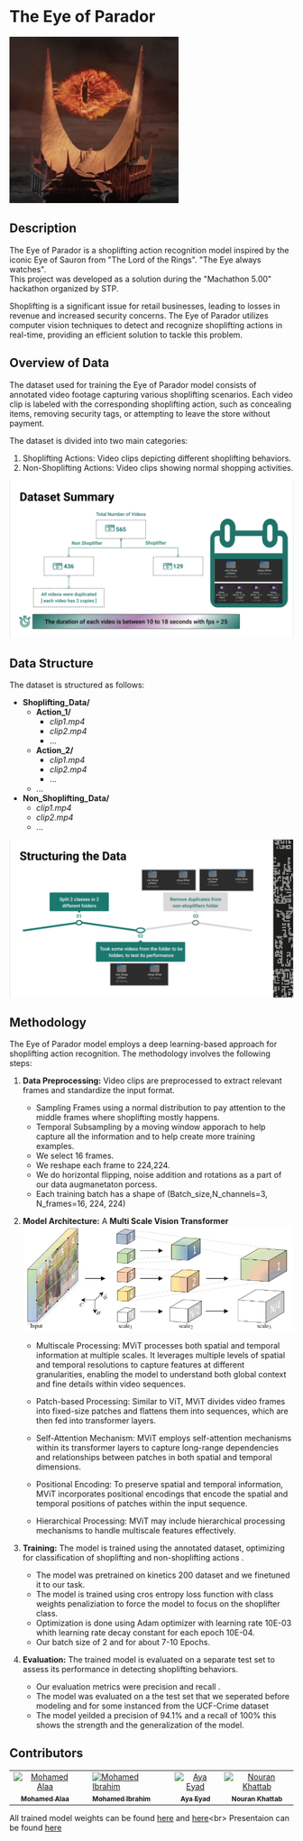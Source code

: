 # The Eye of Parador

![Eye of Parador](assets/The_Eye_of_Sauron_Based_On.png)

## Description
The Eye of Parador is a shoplifting action recognition model inspired by the iconic Eye of Sauron from "The Lord of the Rings". "The Eye always watches".<br>
This project was developed as a solution during the "Machathon 5.00" hackathon organized by STP.

Shoplifting is a significant issue for retail businesses, leading to losses in revenue and increased security concerns. The Eye of Parador utilizes computer vision techniques to detect and recognize shoplifting actions in real-time, providing an efficient solution to tackle this problem.

## Overview of Data
The dataset used for training the Eye of Parador model consists of annotated video footage capturing various shoplifting scenarios. Each video clip is labeled with the corresponding shoplifting action, such as concealing items, removing security tags, or attempting to leave the store without payment.

The dataset is divided into two main categories:<br>
1. Shoplifting Actions: Video clips depicting different shoplifting behaviors.
2. Non-Shoplifting Actions: Video clips showing normal shopping activities.

![Description of data](assets/data.png)



## Data Structure
The dataset is structured as follows:
- **Shoplifting_Data/**
  - **Action_1/**
    - *clip1.mp4*
    - *clip2.mp4*
    - ...
  - **Action_2/**
    - *clip1.mp4*
    - *clip2.mp4*
    - ...
  - ...
- **Non_Shoplifting_Data/**
  - *clip1.mp4*
  - *clip2.mp4*
  - ...
  
![Structure](assets/structureData.png)

## Methodology
The Eye of Parador model employs a deep learning-based approach for shoplifting action recognition. The methodology involves the following steps:
1. **Data Preprocessing:** Video clips are preprocessed to extract relevant frames and standardize the input format.
    - Sampling Frames using a normal distribution to pay attention to the middle frames where shoplifting mostly happens.
    - Temporal Subsampling by a moving window apporach to help capture all the information and to help create more training examples.
    - We select 16 frames.
    - We reshape each frame to 224,224.
    - We do horizontal flipping, noise addition and rotations as a part of our data augmanetaton porcess.
    - Each training batch has a shape of (Batch_size,N_channels=3, N_frames=16, 224, 224)

2. **Model Architecture:** A **Multi Scale Vision Transformer**<br>
![MVIT](assets/mvit.webp) 

    - Multiscale Processing: MViT processes both spatial and temporal information at multiple scales. It leverages multiple levels of spatial and temporal resolutions to capture features at different granularities, enabling the model to understand both global context and fine details within video sequences.

    - Patch-based Processing: Similar to ViT, MViT divides video frames into fixed-size patches and flattens them into sequences, which are then fed into transformer layers. 

    - Self-Attention Mechanism: MViT employs self-attention mechanisms within its transformer layers to capture long-range dependencies and relationships between patches in both spatial and temporal dimensions.

    - Positional Encoding: To preserve spatial and temporal information, MViT incorporates positional encodings that encode the spatial and temporal positions of patches within the input sequence. 

    - Hierarchical Processing: MViT may include hierarchical processing mechanisms to handle multiscale features effectively. 

    
 
3. **Training:** The model is trained using the annotated dataset, optimizing for classification of shoplifting and non-shoplifting actions .
    - The model was pretrained on kinetics 200 dataset and we finetuned it to our task.
    - The model is trained using cros entropy loss function with class weights penaliziation to force the model to focus on the shoplifter class.
    - Optimization is done using Adam optimizer with learning rate 10E-03 whith learning rate decay constant for each epoch 10E-04.
    - Our batch size of 2 and for about 7-10 Epochs.
4. **Evaluation:** The trained model is evaluated on a separate test set to assess its performance in detecting shoplifting behaviors.
    - Our evaluation metrics were precision and recall .
    - The model was evaluated on a the test set that we seperated before modeling and for some instanced from the UCF-Crime dataset
    - The model yeilded a precision of 94.1% and a recall of 100% this shows the strength and the generalization of the model.

## Contributors

<Meet the team>

<table>
  <tr>
    </td>
    <td align="center">
    <a href="https://github.com/MohamedAlaaAli" target="_black">
    <img src="https://avatars.githubusercontent.com/u/94873742?v=4" width="150px;" alt="Mohamed Alaa"/>
    <br />
    <sub><b>Mohamed Alaa</b></sub></a>
    </td>
    <td align="center">
   <td align="">
    <a href="https://github.com/Medo072" target="_black">
    <img src="https://avatars.githubusercontent.com/u/83141866?v=4" width="150px;" alt="Mohamed Ibrahim"/>
    <br />
    <sub><b>Mohamed Ibrahim</b></sub></a>
    </td>
    <td align="center">
    <a href="https://github.com/Ayamachii" target="_black">
    <img src="https://avatars.githubusercontent.com/u/96113496?v=4" width="150px;" alt="Aya Eyad"/>
    <br />
    <sub><b>Aya Eyad</b></sub></a>
    </td>
    <td align="center">
    <a href="https://github.com/nouran-19" target="_black">
    <img src="https://avatars.githubusercontent.com/u/99448829?v=4" width="150px;" alt="Nouran Khattab"/>
    <br />
    <sub><b>Nouran Khattab</b></sub></a>
    </td>
    </tr>
 </table>

 All trained model weights can be found [here]("https://github.com/MohamedAlaaAli/bash") and [here]("https://github.com/Medo072/machathon")<br>
 Presentaion can be found [here]("https://docs.google.com/presentation/d/1LPNSWoVaq1MjI4vsFmtzmYdSDjJvUXD9/edit#slide=id.g2c0c1593f7f_0_68")
 


